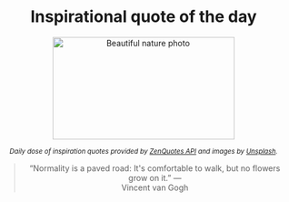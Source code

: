 
<div align="center">

# Inspirational quote of the day

<img src="./data/photo.jpeg" alt="Beautiful nature photo" width="320" height="180">

<sub><i>Daily dose of inspiration quotes provided by [ZenQuotes API](https://zenquotes.io/) and images by [Unsplash](https://unsplash.com/).</i></sub>


<blockquote>&ldquo;Normality is a paved road: It's comfortable to walk, but no flowers grow on it.&rdquo; &mdash; <footer>Vincent van Gogh</footer></blockquote>

</div>
